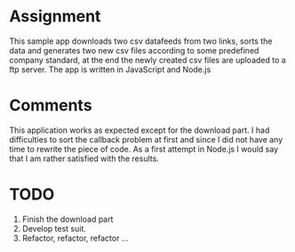 # Assignment

This sample app downloads two csv datafeeds from two links, sorts the data and generates two new csv files according to some predefined company standard, at the end the newly created csv files are uploaded to a ftp server. The app is written in JavaScript and Node.js

# Comments

This application works as expected except for the download part. I had difficulties to sort the callback problem at first and since I did not have any time to rewrite the piece of code. As a first attempt in Node.js I would say that I am rather satisfied with the results.

# TODO

1. Finish the download part
2. Develop test suit.
3. Refactor, refactor, refactor ...
